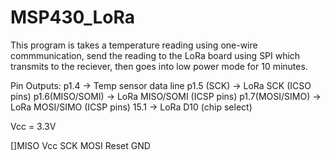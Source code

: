# MSP430_LoRa
This program is takes a temperature reading using one-wire commmunication, 
send the reading to the LoRa board using SPI which transmits to the reciever, 
then goes into low power mode for 10 minutes.

Pin Outputs:
p1.4            -> Temp sensor data line
p1.5 (SCK)      -> LoRa SCK (ICSO pins) 
p1.6(MISO/SOMI) -> LoRa MISO/SOMI (ICSP pins)
p1.7(MOSI/SIMO) -> LoRa MOSI/SIMO (ICSP pins)
15.1            -> LoRa D10 (chip select)

Vcc = 3.3V

[]MISO    Vcc
SCK       MOSI
Reset     GND
